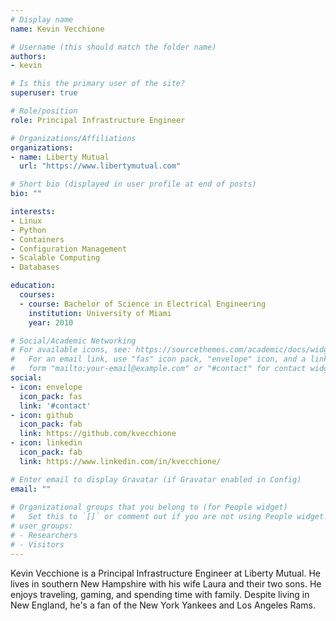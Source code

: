 ```yaml
---
# Display name
name: Kevin Vecchione

# Username (this should match the folder name)
authors:
- kevin

# Is this the primary user of the site?
superuser: true

# Role/position
role: Principal Infrastructure Engineer

# Organizations/Affiliations
organizations:
- name: Liberty Mutual
  url: "https://www.libertymutual.com"

# Short bio (displayed in user profile at end of posts)
bio: ""

interests:
- Linux
- Python
- Containers
- Configuration Management
- Scalable Computing
- Databases

education:
  courses:
  - course: Bachelor of Science in Electrical Engineering
    institution: University of Miami
    year: 2010

# Social/Academic Networking
# For available icons, see: https://sourcethemes.com/academic/docs/widgets/#icons
#   For an email link, use "fas" icon pack, "envelope" icon, and a link in the
#   form "mailto:your-email@example.com" or "#contact" for contact widget.
social:
- icon: envelope
  icon_pack: fas
  link: '#contact'
- icon: github
  icon_pack: fab
  link: https://github.com/kvecchione
- icon: linkedin
  icon_pack: fab
  link: https://www.linkedin.com/in/kvecchione/

# Enter email to display Gravatar (if Gravatar enabled in Config)
email: ""
  
# Organizational groups that you belong to (for People widget)
#   Set this to `[]` or comment out if you are not using People widget.  
# user_groups:
# - Researchers
# - Visitors
---
```

Kevin Vecchione is a Principal Infrastructure Engineer at Liberty Mutual. He lives in southern New Hampshire with his wife Laura and their two sons. He enjoys traveling, gaming, and spending time with family. Despite living in New England, he's a fan of the New York Yankees and Los Angeles Rams.
